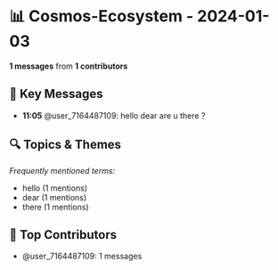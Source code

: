 # 📊 Cosmos-Ecosystem - 2024-01-03
**1 messages** from **1 contributors**

## 💬 Key Messages
- **11:05** @user_7164487109: hello dear are u there ?

## 🔍 Topics & Themes
*Frequently mentioned terms:*
- hello (1 mentions)
- dear (1 mentions)
- there (1 mentions)

## 👥 Top Contributors
- @user_7164487109: 1 messages